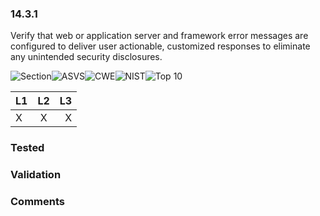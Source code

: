 ### 14.3.1 
Verify that web or application server and framework error messages are configured to deliver user actionable, customized responses to eliminate any unintended security disclosures.

![Section](https://img.shields.io/badge/V14-green.svg)![ASVS](https://img.shields.io/badge/ASVS-14.3.1-blue.svg)![CWE](https://img.shields.io/badge/CWE-209-red.svg)![NIST](https://img.shields.io/badge/NIST--important.svg)![Top 10](https://img.shields.io/badge/OWASP%20Top%20Ten%202007-A6-lightgray.svg)

| L1| L2| L3|
| --|:--:|-:|
| X | X | X |

### Tested

### Validation

### Comments

        